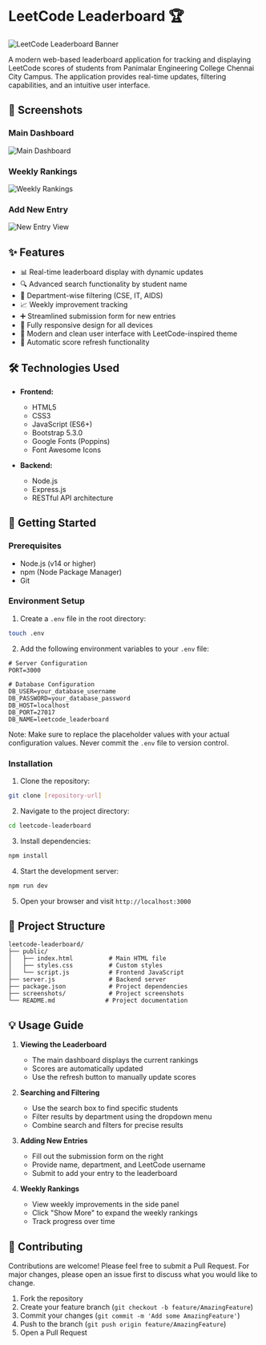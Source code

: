 # LeetCode Leaderboard 🏆

![LeetCode Leaderboard Banner](screenshots/banner.png)

A modern web-based leaderboard application for tracking and displaying LeetCode scores of students from Panimalar Engineering College Chennai City Campus. The application provides real-time updates, filtering capabilities, and an intuitive user interface.

## 📸 Screenshots

### Main Dashboard
![Main Dashboard](screenshots/dashboard.png)

### Weekly Rankings
![Weekly Rankings](screenshots/weekly-rankings.png)

### Add New Entry
![New Entry View](screenshots/new-entry.png)

## ✨ Features

- 📊 Real-time leaderboard display with dynamic updates
- 🔍 Advanced search functionality by student name
- 🏢 Department-wise filtering (CSE, IT, AIDS)
- 📈 Weekly improvement tracking
- ➕ Streamlined submission form for new entries
- 📱 Fully responsive design for all devices
- 🎨 Modern and clean user interface with LeetCode-inspired theme
- 🔄 Automatic score refresh functionality

## 🛠️ Technologies Used

- **Frontend:**
  - HTML5
  - CSS3
  - JavaScript (ES6+)
  - Bootstrap 5.3.0
  - Google Fonts (Poppins)
  - Font Awesome Icons

- **Backend:**
  - Node.js
  - Express.js
  - RESTful API architecture

## 🚀 Getting Started

### Prerequisites

- Node.js (v14 or higher)
- npm (Node Package Manager)
- Git

### Environment Setup

1. Create a `.env` file in the root directory:
```bash
touch .env
```

2. Add the following environment variables to your `.env` file:
```env
# Server Configuration
PORT=3000

# Database Configuration
DB_USER=your_database_username
DB_PASSWORD=your_database_password
DB_HOST=localhost
DB_PORT=27017
DB_NAME=leetcode_leaderboard
```

Note: Make sure to replace the placeholder values with your actual configuration values. Never commit the `.env` file to version control.

### Installation

1. Clone the repository:
```bash
git clone [repository-url]
```

2. Navigate to the project directory:
```bash
cd leetcode-leaderboard
```

3. Install dependencies:
```bash
npm install
```

4. Start the development server:
```bash
npm run dev
```

5. Open your browser and visit `http://localhost:3000`

## 📁 Project Structure

```
leetcode-leaderboard/
├── public/
│   ├── index.html          # Main HTML file
│   ├── styles.css          # Custom styles
│   └── script.js           # Frontend JavaScript
├── server.js               # Backend server
├── package.json            # Project dependencies
├── screenshots/            # Project screenshots
└── README.md              # Project documentation
```

## 💡 Usage Guide

1. **Viewing the Leaderboard**
   - The main dashboard displays the current rankings
   - Scores are automatically updated
   - Use the refresh button to manually update scores

2. **Searching and Filtering**
   - Use the search box to find specific students
   - Filter results by department using the dropdown menu
   - Combine search and filters for precise results

3. **Adding New Entries**
   - Fill out the submission form on the right
   - Provide name, department, and LeetCode username
   - Submit to add your entry to the leaderboard

4. **Weekly Rankings**
   - View weekly improvements in the side panel
   - Click "Show More" to expand the weekly rankings
   - Track progress over time

## 🤝 Contributing

Contributions are welcome! Please feel free to submit a Pull Request. For major changes, please open an issue first to discuss what you would like to change.

1. Fork the repository
2. Create your feature branch (`git checkout -b feature/AmazingFeature`)
3. Commit your changes (`git commit -m 'Add some AmazingFeature'`)
4. Push to the branch (`git push origin feature/AmazingFeature`)
5. Open a Pull Request
